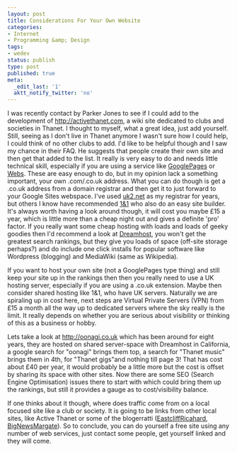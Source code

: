 ```yaml
---
layout: post
title: Considerations For Your Own Website
categories:
- Internet
- Programming &amp; Design
tags:
- wedev
status: publish
type: post
published: true
meta:
  _edit_last: '1'
  aktt_notify_twitter: 'no'
---
```

I was recently contact by Parker Jones to see if I could add to the development of http://activethanet.com, a wiki site dedicated to clubs and societies in Thanet. I thought to myself, what a great idea, just add yourself. Still, seeing as I don't live in Thanet anymore I wasn't sure how I could help, I could think of no other clubs to add. I'd like to be helpful though and I saw my chance in their FAQ. He suggests that people create their own site and then get that added to the list. It really is very easy to do and needs little technical skill, especially if you are using a service like <a href="http://sites.google.com">GooglePages</a> or <a href="http://webs.com">Webs</a>. These are easy enough to do, but in my opinion lack a something important, your own .com/.co.uk address. What you can do though is get a .co.uk address from a domain registrar and then get it to just forward to your Google Sites webspace. I've used <a href="uk2.net">uk2.net</a> as my registrar for years, but others I know have recommended <a href="http://1and1.co.uk">1&amp;1</a> who also do an easy site builder. It's always worth having a look around though, it will cost you maybe £15 a year, which is little more than a cheap night out and gives a definite 'pro' factor.  If you really want some cheap hosting with loads and loads of geeky goodies then I'd recommend a look at <a href="http://dreamhost.com">Dreamhost</a>, you won't get the greatest search rankings, but they give you loads of space (off-site storage perhaps?) and do include one click installs for popular software like Wordpress (blogging) and MediaWiki (same as Wikipedia).

If you want to host your own site (not a GooglePages type thing) and still keep your site up in the rankings then then you really need to use a UK hosting server, especially if you are using a .co.uk extension. Maybe then consider shared hosting like 1&amp;1, who have UK servers. Naturally we are spiraling up in cost here, next steps are Virtual Private Servers (VPN) from £15 a month all the way up to dedicated servers where the sky really is the limit. It really depends on whether you are serious about visibility or thinking of this as a business or hobby.

Lets take a look at http://oonagi.co.uk which has been around for eight years, they are hosted on shared server-space with Dreamhost in California, a google search for "oonagi" brings them top, a search for "Thanet music" brings them in 4th, for "Thanet gigs"and nothing till page 3! That has cost about £40 per year, it would probably be a little more but the cost is offset by sharing its space with other sites. Now there are some SEO (Search Engine Optimisation) issues there to start with which could bring them up the rankings, but still it provides a gauge as to cost/visibility balance.

If one thinks about it though, where does traffic come from on a local focused site like a club or society. It is going to be links from other local sites, like Active Thanet or some of the blogerratti (<a href="http://eastcliffrichard.blogspot.com">EastcliffRicahard</a>, <a href="http://bignewsmargate.blogspot.com">BigNewsMargate</a>). So to conclude, you can do yourself a free site using any number of web services, just contact some people, get yourself linked and they will come.
